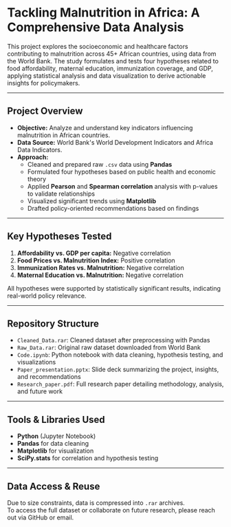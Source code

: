# Tackling Malnutrition in Africa: A Comprehensive Data Analysis
This project explores the socioeconomic and healthcare factors contributing to malnutrition across 45+ African countries, using data from the World Bank. The study formulates and tests four hypotheses related to food affordability, maternal education, immunization coverage, and GDP, applying statistical analysis and data visualization to derive actionable insights for policymakers.

---

## Project Overview
- **Objective:** Analyze and understand key indicators influencing malnutrition in African countries.
- **Data Source:** World Bank's World Development Indicators and Africa Data Indicators.
- **Approach:**
  - Cleaned and prepared raw `.csv` data using **Pandas**
  - Formulated four hypotheses based on public health and economic theory
  - Applied **Pearson** and **Spearman correlation** analysis with p-values to validate relationships
  - Visualized significant trends using **Matplotlib**
  - Drafted policy-oriented recommendations based on findings

---

## Key Hypotheses Tested
1. **Affordability vs. GDP per capita:** Negative correlation  
2. **Food Prices vs. Malnutrition Index:** Positive correlation  
3. **Immunization Rates vs. Malnutrition:** Negative correlation  
4. **Maternal Education vs. Malnutrition:** Negative correlation  

All hypotheses were supported by statistically significant results, indicating real-world policy relevance.

---

## Repository Structure
- `Cleaned_Data.rar`: Cleaned dataset after preprocessing with Pandas  
- `Raw_Data.rar`: Original raw dataset downloaded from World Bank  
- `Code.ipynb`: Python notebook with data cleaning, hypothesis testing, and visualizations  
- `Paper_presentation.pptx`: Slide deck summarizing the project, insights, and recommendations  
- `Research_paper.pdf`: Full research paper detailing methodology, analysis, and future work  

---

## Tools & Libraries Used
- **Python** (Jupyter Notebook)
- **Pandas** for data cleaning
- **Matplotlib** for visualization
- **SciPy.stats** for correlation and hypothesis testing

---

## Data Access & Reuse
Due to size constraints, data is compressed into `.rar` archives.  
To access the full dataset or collaborate on future research, please reach out via GitHub or email.

